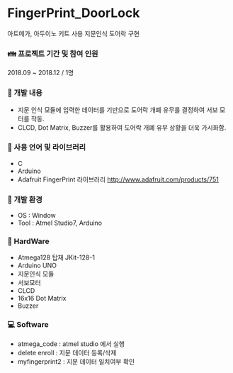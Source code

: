 # FingerPrint_DoorLock
아트메가, 아두이노 키트 사용 지문인식 도어락 구현


### :family: 프로젝트 기간 및 참여 인원
2018.09 ~ 2018.12 / 1명


### :scroll: 개발 내용
- 지문 인식 모듈에 입력한 데이터를 기반으로 도어락 개폐 유무를 결정하여 서보 모터를 작동.
- CLCD, Dot Matrix, Buzzer를 활용하여 도어락 개폐 유무 상황을 더욱 가시화함.


### :wrench: 사용 언어 및 라이브러리
- C
- Arduino
- Adafruit FingerPrint 라이브러리 http://www.adafruit.com/products/751


### :wind_chime: 개발 환경
- OS : Window
- Tool : Atmel Studio7, Arduino


### :office: HardWare
- Atmega128 탑재 JKit-128-1
- Arduino UNO
- 지문인식 모듈
- 서보모터
- CLCD
- 16x16 Dot Matrix
- Buzzer

### :computer: Software
- atmega_code : atmel studio 에서 실행
- delete enroll : 지문 데이터 등록/삭제
- myfingerprint2 : 지문 데이터 일치여부 확인

